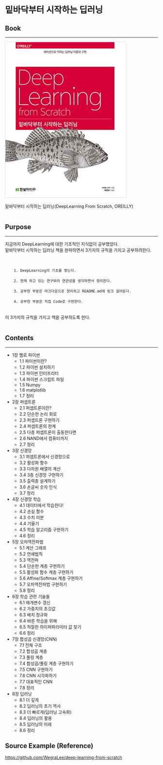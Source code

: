 # 밑바닥부터 시작하는 딥러닝

## Book
---
![book](image/book.jpg)

밑바닥부터 시작하는 딥러닝(DeepLearning From Scratch, OREILLY)
<br>
<br>

## Purpose
----
지금까지 DeepLearning에 대한 기초적인 지식없이 공부했었다. <br>
밑바닥부터 시작하는 딥러닝 책을 완파하면서 3가지의 규칙을 가지고 공부하려한다.<br>
<br>

<code>
    1. DeepLearning의 기초를 쌓는다.<br>
    2. 현재 하고 있는 연구와의 연관성을 생각하면서 정리한다.<br>
    3. 공부한 부분은 마크다운으로 정리하고 README.md에 링크 걸어둔다.<br>
    4. 공부한 부분은 직접 Code로 구현한다.
</code>
<br>
<br>
이 3가지의 규칙을 가지고 책을 공부하도록 한다.
<br>
<br>

## Contents
---
- 1장 헬로 파이썬
    * 1.1 파이썬이란?
    * 1.2 파이썬 설치하기
    * 1.3 파이썬 인터프리터 
    * 1.4 파이썬 스크립트 파일 
    * 1.5 Numpy
    * 1.6 matplotlib
    * 1.7 정리 
- 2장 퍼셉트론
    * 2.1 퍼셉트론이란?
    * 2.2 단순한 논리 회로 
    * 2.3 퍼셉트론 구현하기 
    * 2.4 퍼셉트론의 한계 
    * 2.5 다층 퍼셉트론이 출동한다면
    * 2.6 NAND에서 컴퓨터까지 
    * 2.7 정리 
- 3장 신경망
    * 3.1 퍼셉트론에서 신경망으로 
    * 3.2 활성화 함수 
    * 3.3 다차원 배열의 계산 
    * 3.4 3층 신경망 구현하기
    * 3.5 출력층 설계하기 
    * 3.6 손글씨 숫자 인식 
    * 3.7 정리 
- 4장 신경망 학습
    * 4.1 데이터에서 학습한다!
    * 4.2 손실 함수 
    * 4.3 수치 미분 
    * 4.4 기울기 
    * 4.5 학습 알고리즘 구현하기 
    * 4.6 정리 
- 5장 오차역전파법
    * 5.1 계산 그래프
    * 5.2 연쇄법칙 
    * 5.3 역전파
    * 5.4 단순한 계층 구현하기 
    * 5.5 활성화 함수 계층 구현하기 
    * 5.6 Affine/Softmax 계층 구현하기 
    * 5.7 오차역전파법 구현하기 
    * 5.8 정리 
- 6장 학습 관련 기술들
    * 6.1 매개변수 갱신
    * 6.2 가중치의 초깃값
    * 6.3 배치 정규화 
    * 6.4 바른 학습을 위해
    * 6.5 적절한 하이퍼파라미터 값 찾기
    * 6.6 정리 
- 7장 합성곱 신경망(CNN)
    * 7.1 전체 구조 
    * 7.2 합성곱 계층 
    * 7.3 풀링 계층 
    * 7.4 합성곱/풀링 계층 구현하기 
    * 7.5 CNN 구현하기 
    * 7.6 CNN 시각화하기 
    * 7.7 대표적인 CNN 
    * 7.8 정리 
- 8장 딥러닝
    * 8.1 더 깊게 
    * 8.2 딥러닝의 초기 역사 
    * 8.3 더 빠르게(딥러닝 고속화) 
    * 8.4 딥러닝의 활용 
    * 8.5 딥러닝의 미래 
    * 8.6 정리 

## Source Example (Reference)

https://github.com/WegraLee/deep-learning-from-scratch